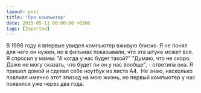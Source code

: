 ```yaml
---
layout: post
title: "Про компьютер"
date: 2015-05-11 00:00:00 +0300
tags: [Imported]
---
```


В 1998 году я впервые увидел компьютер вживую близко. Я не понял для чего он нужен, но в фильмах показывали, что эта штука может все. Я спросил у мамы: "А когда у нас будет такой?" "Думаю, что не скоро. Даже не могу сказать, что будет ли он у нас вообще", - ответила она. Я пришел домой и сделал себе ноутбук из листа А4\.  Не знаю, насколько повлиял именно этот эпизод на мою жизнь, но первый компьютер у нас появился уже через два года.
